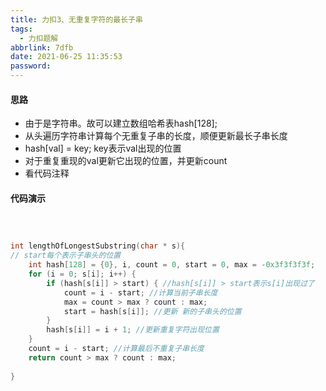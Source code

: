 ```yaml
---
title: 力扣3、无重复字符的最长子串
tags:
  - 力扣题解
abbrlink: 7dfb
date: 2021-06-25 11:35:53
password:
---
```




#### 思路



* 由于是字符串。故可以建立数组哈希表hash[128];
* 从头遍历字符串计算每个无重复子串的长度，顺便更新最长子串长度
* hash[val] = key; key表示val出现的位置
* 对于重复重现的val更新它出现的位置，并更新count
* 看代码注释





#### 代码演示



~~~c



int lengthOfLongestSubstring(char * s){
// start每个表示子串头的位置
    int hash[128] = {0}, i, count = 0, start = 0, max = -0x3f3f3f3f;
    for (i = 0; s[i]; i++) {
        if (hash[s[i]] > start) { //hash[s[i]] > start表示s[i]出现过了
            count = i - start; //计算当前子串长度
            max = count > max ? count : max;
            start = hash[s[i]]; //更新 新的子串头的位置
        }
        hash[s[i]] = i + 1; //更新重复字符出现位置
    }
    count = i - start; //计算最后不重复子串长度
    return count > max ? count : max;
    
}

~~~

